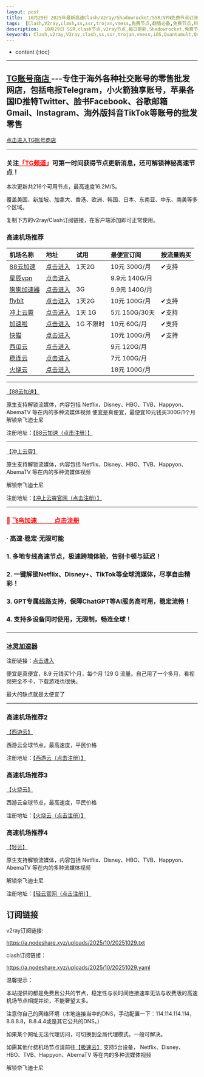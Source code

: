 ```yaml
---
layout: post
title:  10月29日 2025年最新高速Clash/V2ray/Shadowrocket/SSR/VPN免费节点订阅链接
tags:  [Clash,V2ray,clash,ss,ssr,trojan,vmess,免费节点,翻墙必备,免费节点,科学上网,iOS,Quantumult,Quantumult X,Shadowrocket,SSR,v2ray,节点,苹果,小火箭,订阅链,高速免费节点]
description:  10月29日 SSR,clash节点,v2ray节点,每日更新,Shadowrocket,免费节点,高速机场推荐
keywords: Clash,v2ray,V2ray,clash,ss,ssr,trojan,vmess,iOS,Quantumult,Quantumult X,Shadowrocket,SSR,节点,苹果,小火箭,订阅链接,高速免费节点,翻墙必备,免费节点,科学上网, 
---
```

* content
{:toc}


* * *
## [TG账号商店 ](https://goso002.com?from=32977) ---专住于海外各种社交账号的零售批发网店，包括电报Telegram，小火箭独享账号，苹果各国ID推特Twitter、脸书Facebook、谷歌邮箱Gmail、Instagram、海外版抖音TikTok等账号的批发零售

[点击进入TG账号商店 ](https://goso002.com?from=32977)
* * *
### 关注<span style="color: #ff0000;"><a style="color: #ff0000;" href="https://t.me/clashjd">「TG频道</a>」</span>可第一时间获得节点更新消息，还可解锁神秘高速节点！

本次更新共216个可用节点，最高速度16.2M/S。

覆盖美国、新加坡、加拿大、香港、欧洲、韩国、日本、东南亚、中东、南美等多个区域。

复制下方的v2ray/Clash订阅链接，在客户端添加即可正常使用。








###  高速机场推荐

| 机场名称 | 地址 | 试用 | 最便宜订阅 | 按流量购买 |
| :-- | :-- | :-- | :-- | :-- |
| [88云加速](https://88cloud.pages.dev/#/register?code=LSpR3sOK) | [点击进入](https://88cloud.pages.dev/#/register?code=LSpR3sOK) | 1天2G 	 | 10元 300G/月 | ✔支持 |
| [星辰vpn](https://t.xcvpn.us/#/register?code=jWv0CnPO) | [点击进入](https://t.xcvpn.us/#/register?code=jWv0CnPO) |  | 9.9元 140G/月 |  |
| [狗狗加速器](https://www.dginv.click/#/register?code=yi5aid0d) | [点击进入](https://www.dginv.click/#/register?code=yi5aid0d) | 3G | 9.9元 140G/月 |  |
| [flybit](https://flybit.my/#/register?code=iV0dLWfT) | [点击进入](https://flybit.my/#/register?code=iV0dLWfT) | 1天2G | 10元 100G/月 | ✔支持 |
| [冲上云霄](https://cpdd.one/?r=42354) | [点击进入](https://cpdd.one/?r=42354) | 1天 1G | 5元 150G/30天 | ✔支持 |
| [加速啦](https://jiasu.la/?r=42350) | [点击进入](https://jiasu.la/?r=42350) | 1G 不限时 | 10元 60G/月 | ✔支持 |
| [快猫](https://cf2.ikuaimao.world/#/register?code=9xg6G0AV) | [点击进入](https://cf2.ikuaimao.world/#/register?code=9xg6G0AV) |  | 10元 100G/月 | ✔支持 |
| [西瓜云](https://www.xiyou666.xyz/?path=register&code=2mVFWPT1) | [点击进入](https://www.xiyou666.xyz/?path=register&code=2mVFWPT1) |  | 9元 120G/月 |  |
| [稳连云](https://xn--9kqq77hqun.com/#/register?code=tsTYVbC0) | [点击进入](https://xn--9kqq77hqun.com/#/register?code=tsTYVbC0) |  | 7元 100G/月 |  |
| [火烧云](https://cn1.huoshaoyun.pro/#/register?code=BP3fNkQd) | [点击进入](https://cn1.huoshaoyun.pro/#/register?code=BP3fNkQd) |  | 18元 100G/月 |  |


***********************


 [【88云加速】](https://88cloud.pages.dev/#/register?code=n4KLfZJb)

原生支持解锁流媒体，内容包括 Netflix、Disney、HBO、TVB、Happyon、AbemaTV 等在内的多种流媒体视频
便宜是真便宜，最便宜10元钱买300G/1个月
解锁奈飞迪士尼

注册地址：[【88云加速（点击注册）】](https://88cloud.pages.dev/#/register?code=n4KLfZJb)

*  *   *
 [【冲上云霄】](https://cpdd.one/?r=42354)

原生支持解锁流媒体，内容包括 Netflix、Disney、HBO、TVB、Happyon、AbemaTV 等在内的多种流媒体视频

解锁奈飞迪士尼

注册地址：[【冲上云霄官网（点击注册）】](https://cpdd.one/?r=42354)


* * *
<h3></h3>
<h3><span style="color: #ff0000;">🚀 <a style="color: #ff0000;" href="https://138.2.82.216/#/register?code=7Y5uXPTq">飞鸟加速&nbsp; &nbsp; &nbsp; &nbsp; &nbsp; &nbsp; 点击注册</a> </span></h3>
<h3>· 高速·稳定·无限可能</h3>
<h3>1. 多地专线高速节点，极速跨境体验，告别卡顿与延迟！</h3>
<h3>2. 一键解锁Netflix、Disney+、TikTok等全球流媒体，尽享自由精彩！</h3>
<h3>3. GPT专属线路支持，保障ChatGPT等AI服务高可用，稳定流畅！</h3>
<h3>4. 支持多设备同时使用，无限制，畅连全球！</h3>
<h3></h3>

* * *
### [冰灵加速器](https://sulian.info/#/register?code=3R5DYYrL)

注册链接：[点击进入](https://sulian.info/#/register?code=3R5DYYrL)



便宜是真便宜，8.9 元钱买1个月，每个月 129 G 流量。自己用了一个多月，看视频完全不卡，下载游戏也很快。

最大的缺点就是太便宜了

* * *

###  高速机场推荐2

[【西游云】](https://www.xiyou666.xyz/?path=register&code=2mVFWPT1)

西游云全球节点，最高速度，平民价格

注册地址：[【西游云（点击注册）】](https://www.xiyou666.xyz/?path=register&code=2mVFWPT1)

###  高速机场推荐3

[【火烧云】](https://cn1.huoshaoyun.pro/#/register?code=iYoHYy6g)

西游云全球节点，最高速度，平民价格

注册地址：[【火烧云（点击注册）】](https://cn1.huoshaoyun.pro/#/register?code=iYoHYy6g)

###  高速机场推荐4

 [【轻云】](https://qingyun.world/#/regiQuantumul7=C5zOLvph)

原生支持解锁流媒体，内容包括 Netflix、Disney、HBO、TVB、Happyon、AbemaTV 等在内的多种流媒体视频

解锁奈飞迪士尼

注册地址：[【轻云官网（点击注册）】](https://qingyun.world/#/register?code=C5zOLvph)

##  订阅链接

v2ray订阅链接:

https://a.nodeshare.xyz/uploads/2025/10/20251029.txt

clash订阅链接：

https://a.nodeshare.xyz/uploads/2025/10/20251029.yaml

温馨提示：

本站提供的都是免费且公共的节点，稳定性与长时间连接速率无法与收费版的高速机场节点相提并论，不能奢望太多。

注意你自己的网络环境（本地连接当中的DNS，手动配置一下：114.114.114.114，8.8.8.8，8.8.4.4或是其它公共的DNS。）

如果某个网址无法代理访问，可切换到全局代理模式，一般可解决。


如需其他付费机场节点请前往[【极速云】](https://w1.lypyf.com/#/register?code=6fZu9IIm)
支持5台设备， Netflix、Disney、HBO、TVB、Happyon、AbemaTV 等在内的多种流媒体视频

解锁奈飞迪士尼
